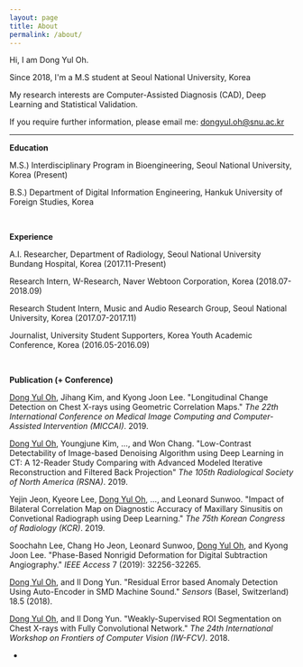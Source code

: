 ```yaml
---
layout: page
title: About
permalink: /about/
---
```


Hi, I am Dong Yul Oh.

Since 2018, I'm a M.S student at Seoul National University, Korea

My research interests are Computer-Assisted Diagnosis (CAD), Deep Learning and Statistical Validation.

If you require further information, please email me: <dongyul.oh@snu.ac.kr>

---

**Education**

M.S.) Interdisciplinary Program in Bioengineering, Seoul National University, Korea (Present)

B.S.) Department of Digital Information Engineering, Hankuk University of Foreign Studies, Korea

<br/>


**Experience**

A.I. Researcher, Department of Radiology, Seoul National University Bundang Hospital, Korea (2017.11-Present)

Research Intern, W-Research, Naver Webtoon Corporation, Korea (2018.07-2018.09)

Research Student Intern, Music and Audio Research Group, Seoul National University, Korea (2017.07-2017.11)

Journalist, University Student Supporters, Korea Youth Academic Conference, Korea (2016.05-2016.09)

<br/>


**Publication (+ Conference)**

<u>Dong Yul Oh</u>, Jihang Kim, and Kyong Joon Lee. "Longitudinal Change Detection on Chest X-rays using Geometric Correlation Maps." *The 22th International Conference on Medical Image Computing and Computer-Assisted Intervention (MICCAI)*. 2019.

<u>Dong Yul Oh</u>, Youngjune Kim, …, and Won Chang. "Low-Contrast Detectability of Image-based Denoising Algorithm using Deep Learning in CT: A 12-Reader Study Comparing with Advanced Modeled Iterative Reconstruction and Filtered Back Projection" *The 105th Radiological Society of North America (RSNA)*. 2019. 

Yejin Jeon, Kyeore Lee, <u>Dong Yul Oh</u>, …, and Leonard Sunwoo. "Impact of Bilateral Correlation Map on Diagnostic Accuracy of Maxillary Sinusitis on Convetional Radiograph using Deep Learning." *The 75th Korean Congress of Radiology (KCR)*. 2019.

Soochahn Lee, Chang Ho Jeon, Leonard Sunwoo, <u>Dong Yul Oh</u>, and Kyong Joon Lee. "Phase-Based Nonrigid Deformation for Digital Subtraction Angiography." *IEEE Access* 7 (2019): 32256-32265. 

<u>Dong Yul Oh</u>, and Il Dong Yun. "Residual Error based Anomaly Detection Using Auto-Encoder in SMD Machine Sound." *Sensors* (Basel, Switzerland) 18.5 (2018).

<u>Dong Yul Oh</u>, and Il Dong Yun. "Weakly-Supervised ROI Segmentation on Chest X-rays with Fully Convolutional Network." *The 24th International Workshop on Frontiers of Computer Vision (IW-FCV)*. 2018. 

-
